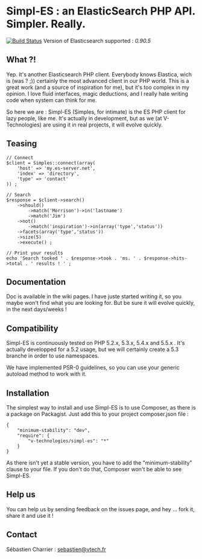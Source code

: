 # Simpl-ES : an ElasticSearch PHP API. Simpler. Really.

[![Build Status](https://secure.travis-ci.org/v-technologies/simpl-es.png)](http://travis-ci.org/v-technologies/simpl-es)
Version of Elasticsearch supported : *0.90.5*

What ?!
-------
Yep. It's another Elasticsearch PHP client. Everybody knows Elastica, wich is (was ? ;)) certainly the most advanced client in our PHP world. This is a great work (and a source of inspiration for me), but it's too complex in my opinion. I love fluid interfaces, magic deductions, and I really hate writing code when system can think for me.

So here we are : Simpl-ES (Simples, for intimate) is the ES  PHP client for lazy people, like me. It's actually in development, but as we (at V-Technologies) are using it in real projects, it will evolve quickly.

Teasing
-------

	// Connect
	$client = Simples::connect(array(
		'host' => 'my.es-server.net',
		'index' => 'directory',
		'type' => 'contact'
	)) ;

	// Search
	$response = $client->search()
		->should()
			->match('Morrison')->in('lastname')
			->match('Jim')
		->not()
			->match('inspiration')->in(array('type','status'))
		->facets(array('type','status'))
		->size(5)
		->execute() ;

	// Print your results
	echo 'Search tooked ' . $response->took . 'ms. ' . $response->hits->total . ' results ! ' ;

Documentation
-------------

Doc is available in the wiki pages. I have juste started writing it, so you maybe won't find what you are looking for. But
be sure it will evolve quickly, in the next days/weeks !

Compatibility
-------------

Simpl-ES is continuously tested on PHP 5.2.x, 5.3.x, 5.4.x and 5.5.x . It's actually developped for a 5.2 usage, but we will certainly create a 5.3 branche in order to use namespaces.

We have implemented PSR-0 guidelines, so you can use your generic autoload method to work with it.

Installation
------------

The simplest way to install and use Simpl-ES is to use Composer, as there is a package on Packagist. Just add this to your project composer.json file :

	{
		"minimum-stability": "dev",
	    "require": {
	        "v-technologies/simpl-es": "*"
	    }
	}

As there isn't yet a stable version, you have to add the "minimum-stability" clause to your file. If you don't do that, Composer won't be able to see Simpl-ES.

Help us
-------

You can help us by sending feedback on the issues page, and hey ... fork it, share it and use it !

Contact
-------

Sébastien Charrier : sebastien@vtech.fr
